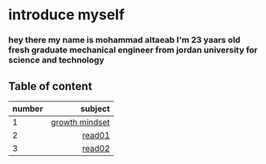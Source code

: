 # introduce myself 
### hey there my name is mohammad altaeab I'm 23 yaars old fresh graduate mechanical engineer from jordan university for science and technology
## Table of content
|number |subject|
|:------|------:|
|1|[growth mindset](https://mohammad-altaeab.github.io/reading-notes/growth$mindset)|
|2|[read01](https://mohammad-altaeab.github.io/reading-notes/read01)|
|3|[read02](https://mohammad-altaeab.github.io/reading-notes/read02)|
